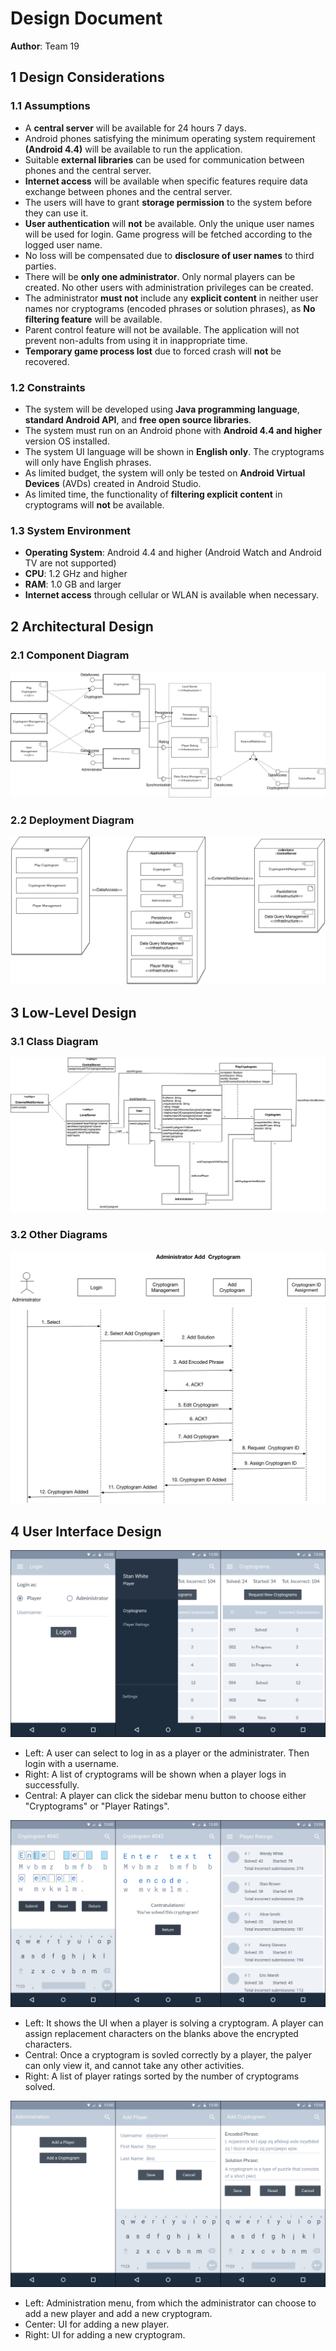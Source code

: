 # Design Document

**Author**: Team 19

## 1 Design Considerations

### 1.1 Assumptions

- A **central server** will be available for 24 hours 7 days.
- Android phones satisfying the minimum operating system requirement **(Android 4.4)** will be available to run the application.
- Suitable **external libraries** can be used for communication between phones and the central server.
- **Internet access** will be available when specific features require data exchange between phones and the central server.
- The users will have to grant **storage permission** to the system before they can use it.
- **User authentication** will **not** be available. Only the unique user names will be used for login. Game progress will be fetched according to the logged user name.
- No loss will be compensated due to **disclosure of user names** to third parties.
- There will be **only one administrator**. Only normal players can be created. No other users with administration privileges can be created.
- The administrator **must not** include any **explicit content** in neither user names nor cryptograms (encoded phrases or solution phrases), as **No filtering feature** will be available.
- Parent control feature will not be available. The application will not prevent non-adults from using it in inappropriate time.
- **Temporary game process lost** due to forced crash will **not** be recovered.

### 1.2 Constraints

- The system will be developed using **Java programming language**, **standard Android API**, and **free open source libraries**.
- The system must run on an Android phone with **Android 4.4 and higher** version OS installed.
- The system UI language will be shown in **English only**. The cryptograms will only have English phrases.
- As limited budget, the system will only be tested on **Android Virtual Devices** (AVDs) created in Android Studio.
- As limited time, the functionality of **filtering explicit content** in cryptograms will **not** be available.

### 1.3 System Environment

- **Operating System**: Android 4.4 and higher (Android Watch and Android TV are not supported)
- **CPU**: 1.2 GHz and higher
- **RAM**: 1.0 GB and larger
- **Internet access** through cellular or WLAN is available when necessary.

## 2 Architectural Design

### 2.1 Component Diagram
![ComponentDiagram](Diagrams/DesignDocument/Component%20Diagram.png)

### 2.2 Deployment Diagram

![Deployment Diagram](Diagrams/DesignDocument/Deployment%20Diagram.png)

## 3 Low-Level Design

### 3.1 Class Diagram
![Class Diagram](Diagrams/DesignDocument/Class%20Diagram.png)


### 3.2 Other Diagrams

![Add Cryptogram Sequence Diagram](Diagrams/DesignDocument/Add%20Cryptogram%20Sequence%20Diagram.jpg)


## 4 User Interface Design

![Login and Player Menu](Diagrams/UIMockup/UI1_LoginPlayer.png)

- Left: A user can select to log in as a player or the administrater. Then login with a username.
- Right: A list of cryptograms will be shown when a player logs in successfully.
- Central: A player can click the sidebar menu button to choose either "Cryptograms" or "Player Ratings".

![Player and Cryptograms](Diagrams/UIMockup/UI2_PlayerPlay.png)

- Left: It shows the UI when a player is solving a cryptogram. A player can assign replacement characters on the blanks above the encrypted characters.
- Central: Once a cryptogram is sovled correctly by a player, the palyer can only view it, and cannot take any other activities.
- Right: A list of player ratings sorted by the number of cryptograms solved.

![Adminstrator Add Player/Cryptograms](Diagrams/UIMockup/UI3_AdminAdd.png)

- Left: Administration menu, from which the administrator can choose to add a new player and add a new cryptogram.
- Center: UI for adding a new player.
- Right: UI for adding a new cryptogram.

